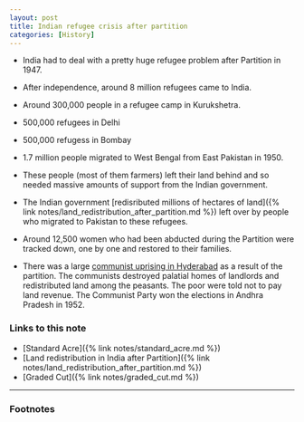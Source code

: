 ```yaml
---
layout: post
title: Indian refugee crisis after partition
categories: [History]
---
```


* India had to deal with a pretty huge refugee problem after Partition in 1947.
* After independence, around 8 million refugees came to India.
* Around 300,000 people in a refugee camp in Kurukshetra.
* 500,000 refugees in Delhi
* 500,000 refugess in Bombay
* 1.7 million people migrated to West Bengal from East Pakistan in 1950.
* These people (most of them farmers) left their land behind and so needed
massive amounts of support from the Indian government.
* The Indian government [redisributed millions of hectares of land]({% link notes/land_redistribution_after_partition.md %}) left over by people who migrated to Pakistan to these
refugees.
* Around 12,500 women who had been abducted during the Partition were tracked
down, one by one and restored to their families.


* There was a large [communist uprising in Hyderabad](https://en.wikipedia.org/wiki/Telangana_Rebellion) as a result of the
partition. The communists destroyed palatial homes of landlords and redistributed
land among the peasants. The poor were told not to pay land revenue. The
Communist Party won the elections in Andhra Pradesh in 1952.



### Links to this note
* [Standard Acre]({% link notes/standard_acre.md %})
* [Land redistribution in India after Partition]({% link notes/land_redistribution_after_partition.md %})
* [Graded Cut]({% link notes/graded_cut.md %})


___

### Footnotes
